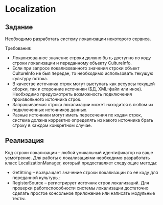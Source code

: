 # Localization

## Задание
Необходимо разработать систему локализации некоторого сервиса.

Требования:
- 	Локализованное значение строки должно быть доступно по коду строки локализации и переданному объекту CultureInfo.
- 	Если при запросе локализованного значения строки объект CultureInfo не был передан, то необходимо использовать текущую культуру потока.
- 	В качестве источника строк могут выступать как ресурсы текущей сборки, так и сторонние источники (БД, XML-файл или иное). Необходимо предусмотреть возможность подключения произвольного источника строк.
- 	Запрашиваемая строка локализации может находится в любом из подключенных источников данных.
-	Разные источники могут иметь пересечения по кодам строк, система должна корректно определять из какого источника брать строку в каждом конкретном случае.

## Реализация

Код строки локализации – любой уникальный идентификатор на ваше усмотрение.
Для работы с локализациями необходимо разработать класс LocalizationManager, который предоставляет следующие методы:
- 	GetString – возвращает значение строки локализации по её коду для переданной культуры;
- 	RegisterSource – регистрирует источник строк локализаций.
Для проверки работоспособности системы локализации достаточно сделать простое консольное приложение или написать модульные тесты.

